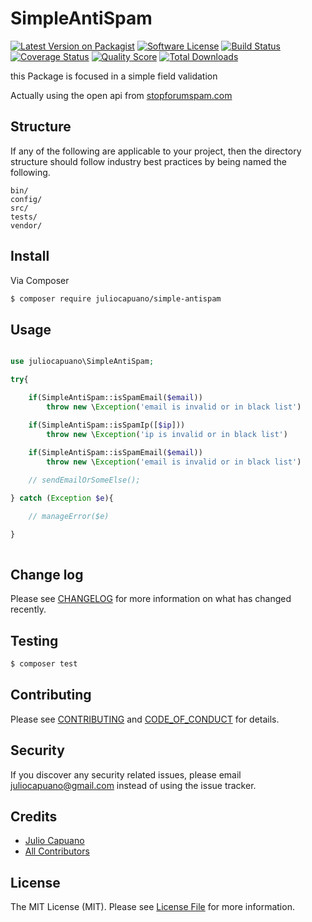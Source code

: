 # SimpleAntiSpam

[![Latest Version on Packagist][ico-version]][link-packagist]
[![Software License][ico-license]](LICENSE.md)
[![Build Status][ico-travis]][link-travis]
[![Coverage Status][ico-scrutinizer]][link-scrutinizer]
[![Quality Score][ico-code-quality]][link-code-quality]
[![Total Downloads][ico-downloads]][link-downloads]

this Package is focused in a simple field validation 

Actually using the open api from [stopforumspam.com](stopforumspam.com)

## Structure

If any of the following are applicable to your project, then the directory structure should follow industry best practices by being named the following.

```
bin/        
config/
src/
tests/
vendor/
```


## Install

Via Composer

``` bash
$ composer require juliocapuano/simple-antispam
```

## Usage

``` php

use juliocapuano\SimpleAntiSpam;

try{

    if(SimpleAntiSpam::isSpamEmail($email))
        throw new \Exception('email is invalid or in black list')

    if(SimpleAntiSpam::isSpamIp([$ip]))
        throw new \Exception('ip is invalid or in black list')
    
    if(SimpleAntiSpam::isSpamEmail($email))
        throw new \Exception('email is invalid or in black list')

    // sendEmailOrSomeElse();

} catch (Exception $e){

    // manageError($e)

}
    
```

## Change log

Please see [CHANGELOG](CHANGELOG.md) for more information on what has changed recently.

## Testing

``` bash
$ composer test
```

## Contributing

Please see [CONTRIBUTING](CONTRIBUTING.md) and [CODE_OF_CONDUCT](CODE_OF_CONDUCT.md) for details.

## Security

If you discover any security related issues, please email juliocapuano@gmail.com instead of using the issue tracker.

## Credits

- [Julio Capuano][link-author]
- [All Contributors][link-contributors]

## License

The MIT License (MIT). Please see [License File](LICENSE.md) for more information.

[ico-version]: https://img.shields.io/packagist/v/juliocapuano/simple-antispam.svg?style=flat-square
[ico-license]: https://img.shields.io/badge/license-MIT-brightgreen.svg?style=flat-square
[ico-travis]: https://img.shields.io/travis/juliocapuano/simple-antispam/master.svg?style=flat-square
[ico-scrutinizer]: https://img.shields.io/scrutinizer/coverage/g/juliocapuano/simple-antispam.svg?style=flat-square
[ico-code-quality]: https://img.shields.io/scrutinizer/g/juliocapuano/simple-antispam.svg?style=flat-square
[ico-downloads]: https://img.shields.io/packagist/dt/juliocapuano/simple-antispam.svg?style=flat-square

[link-packagist]: https://packagist.org/packages/juliocapuano/simple-antispam
[link-travis]: https://travis-ci.org/juliocapuano/simple-antispam
[link-scrutinizer]: https://scrutinizer-ci.com/g/juliocapuano/simple-antispam/code-structure
[link-code-quality]: https://scrutinizer-ci.com/g/juliocapuano/simple-antispam
[link-downloads]: https://packagist.org/packages/juliocapuano/simple-antispam
[link-author]: https://github.com/juliocapuano
[link-contributors]: ../../contributors

